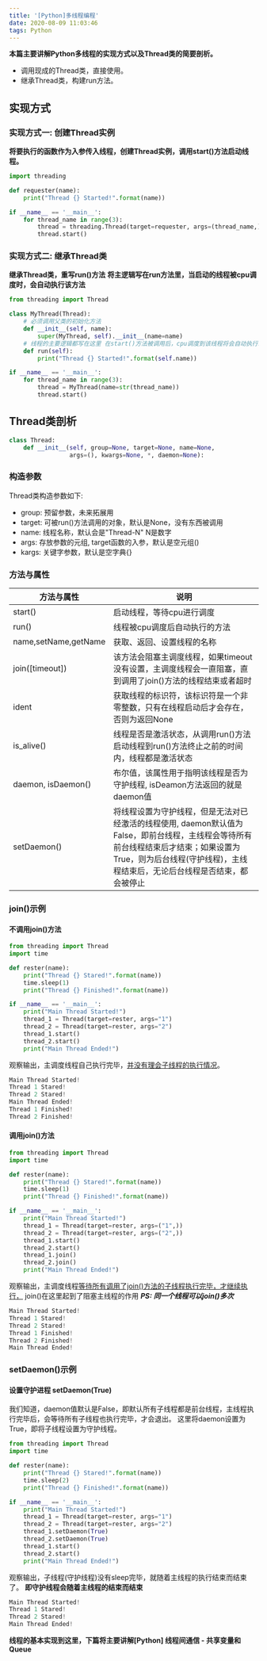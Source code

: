 ```yaml
---
title: '[Python]多线程编程'
date: 2020-08-09 11:03:46
tags: Python
---
```

**本篇主要讲解Python多线程的实现方式以及Thread类的简要剖析。**
* 调用现成的Thread类，直接使用。
* 继承Thread类，构建run方法。
<!--more-->

## 实现方式

### 实现方式一: 创建Thread实例

**将要执行的函数作为入参传入线程，创建Thread实例，调用start()方法启动线程。**

```python
import threading

def requester(name):
    print("Thread {} Started!".format(name))

if __name__ == '__main__':
    for thread_name in range(3):
        thread = threading.Thread(target=requester, args=(thread_name,))
        thread.start()
```

### 实现方式二: 继承Thread类

**继承Thread类，重写run()方法**
**将主逻辑写在run方法里，当启动的线程被cpu调度时，会自动执行该方法**

```python
from threading import Thread

class MyThread(Thread):
    # 必须调用父类的初始化方法
    def __init__(self, name):
        super(MyThread, self).__init__(name=name)
    # 线程的主要逻辑都写在这里 在start()方法被调用后，cpu调度到该线程将会自动执行run()方法
    def run(self):
        print("Thread {} Started!".format(self.name))

if __name__ == '__main__':
    for thread_name in range(3):
        thread = MyThread(name=str(thread_name))
        thread.start()
```

## Thread类剖析

```python
class Thread:
    def __init__(self, group=None, target=None, name=None,
                 args=(), kwargs=None, *, daemon=None):
```

### 构造参数

Thread类构造参数如下:

* group: 预留参数，未来拓展用
* target: 可被run()方法调用的对象，默认是None，没有东西被调用
* name: 线程名称，默认会是"Thread-N" N是数字
* args: 存放参数的元组, target函数的入参，默认是空元组()
* kargs: 关键字参数，默认是空字典{}

### 方法与属性

| 方法与属性           | 说明                                                         |
| -------------------- | ------------------------------------------------------------ |
| start()              | 启动线程，等待cpu进行调度                                    |
| run()                | 线程被cpu调度后自动执行的方法                                |
| name,setName,getName | 获取、返回、设置线程的名称                                   |
| join([timeout])      | 该方法会阻塞主调度线程，如果timeout没有设置，主调度线程会一直阻塞，直到调用了join()方法的线程结束或者超时 |
| ident                | 获取线程的标识符，该标识符是一个非零整数，只有在线程启动后才会存在，否则为返回None |
| is_alive()           | 线程是否是激活状态，从调用run()方法启动线程到run()方法终止之前的时间内，线程都是激活状态 |
| daemon, isDaemon()   | 布尔值，该属性用于指明该线程是否为守护线程, isDeamon方法返回的就是daemon值 |
| setDaemon()          | 将线程设置为守护线程，但是无法对已经激活的线程使用, daemon默认值为False，即前台线程，主线程会等待所有前台线程结束后才结束；如果设置为True，则为后台线程(守护线程)，主线程结束后，无论后台线程是否结束，都会被停止 |

### join()示例

#### 不调用join()方法

```python
from threading import Thread
import time

def rester(name):
    print("Thread {} Stared!".format(name))
    time.sleep(1)
    print("Thread {} Finished!".format(name))

if __name__ == '__main__':
    print("Main Thread Started!")
    thread_1 = Thread(target=rester, args="1")
    thread_2 = Thread(target=rester, args="2")
    thread_1.start()
    thread_2.start()
    print("Main Thread Ended!")
```

观察输出，主调度线程自己执行完毕，<u>并没有理会子线程的执行情况</u>。

```python
Main Thread Started!
Thread 1 Stared!
Thread 2 Stared!
Main Thread Ended!
Thread 1 Finished!
Thread 2 Finished!
```

#### 调用join()方法

```python
from threading import Thread
import time

def rester(name):
    print("Thread {} Stared!".format(name))
    time.sleep(1)
    print("Thread {} Finished!".format(name))

if __name__ == '__main__':
    print("Main Thread Started!")
    thread_1 = Thread(target=rester, args=("1",))
    thread_2 = Thread(target=rester, args=("2",))
    thread_1.start()
    thread_2.start()
    thread_1.join()
    thread_2.join()
    print("Main Thread Ended!")
```

观察输出，主调度线程<u>等待所有调用了join()方法的子线程执行完毕，才继续执行，</u>
join()在这里起到了阻塞主线程的作用
***PS: 同一个线程可以join()多次***

```python
Main Thread Started!
Thread 1 Stared!
Thread 2 Stared!
Thread 1 Finished!
Thread 2 Finished!
Main Thread Ended!
```

### setDaemon()示例

#### 设置守护进程 setDaemon(True)

我们知道，daemon值默认是False，即默认所有子线程都是前台线程，主线程执行完毕后，会等待所有子线程也执行完毕，才会退出。
这里将daemon设置为True，即将子线程设置为守护线程。

```python
from threading import Thread
import time

def rester(name):
    print("Thread {} Stared!".format(name))
    time.sleep(2)
    print("Thread {} Finished!".format(name))

if __name__ == '__main__':
    print("Main Thread Started!")
    thread_1 = Thread(target=rester, args="1")
    thread_2 = Thread(target=rester, args="2")
    thread_1.setDaemon(True)
    thread_2.setDaemon(True)
    thread_1.start()
    thread_2.start()
    print("Main Thread Ended!")
```

观察输出，子线程(守护线程)没有sleep完毕，就随着主线程的执行结束而结束了。
**即守护线程会随着主线程的结束而结束**

```python
Main Thread Started!
Thread 1 Stared!
Thread 2 Stared!
Main Thread Ended!
```

**线程的基本实现到这里，下篇将主要讲解[Python] 线程间通信 - 共享变量和Queue**

